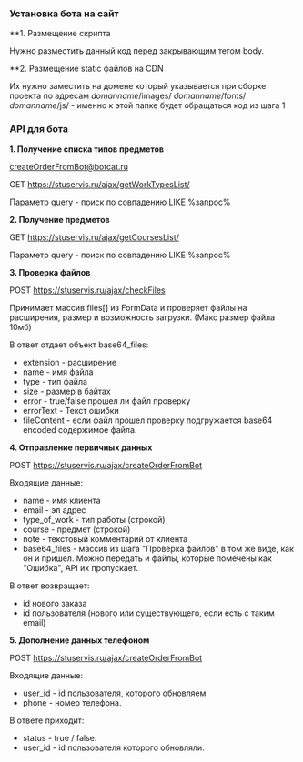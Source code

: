 ### **Установка бота на сайт**
**1. Размещение скрипта

<script src="*domanname*/js/main.js"></script>

Нужно разместить данный код перед закрывающим тегом body.

**2. Размещение static файлов на CDN

Их нужно заместить на домене который указывается при сборке проекта по адресам
*domanname*/images/
*domanname*/fonts/
*domanname*/js/ - именно к этой папке будет обращаться код из шага 1

### **API для бота**
**1. Получение списка типов предметов**

createOrderFromBot@botcat.ru

GET https://stuservis.ru/ajax/getWorkTypesList/

Параметр query - поиск по совпадению LIKE %запрос%

**2. Получение предметов**

GET https://stuservis.ru/ajax/getCoursesList/

Параметр query - поиск по совпадению LIKE %запрос%

**3. Проверка файлов**

POST https://stuservis.ru/ajax/checkFiles

Принимает массив files[] из FormData и проверяет файлы на расширения, размер и возможность загрузки. (Макс размер файла 10мб)

В ответ отдает объект base64_files:

* extension - расширение
* name - имя файла
* type - тип файла
* size - размер в байтах
* error - true/false прошел ли файл проверку
* errorText - Текст ошибки
* fileContent - если файл прошел проверку подгружается base64 encoded содержимое файла.


**4. Отправление первичных данных**

POST https://stuservis.ru/ajax/createOrderFromBot

Входящие данные:
* name - имя клиента
* email - эл адрес
* type_of_work - тип работы (строкой)
* course - предмет (строкой)
* note - текстовый комментарий от клиента
* base64_files - массив из шага "Проверка файлов" в том же виде, как он и пришел. Можно передать и файлы, которые помечены как "Ошибка", API их пропускает.

В ответ возвращает:
* id нового заказа
* id пользователя (нового или существующего, если есть с таким email)

**5. Дополнение данных телефоном**

POST https://stuservis.ru/ajax/createOrderFromBot

Входящие данные:
* user_id - id пользователя, которого обновляем
* phone - номер телефона.

В ответе приходит:

* status - true / false. 
* user_id - id пользователя которого обновляли.
